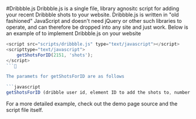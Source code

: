 #Dribbble.js
Dribbble.js is a single file, library agnositc script for adding your recent Dribbble shots to your website. Dribbble.js is written in "old fashioned" JavaScript and doesn't need jQuery or other such libraries to operate, and can therefore be dropped into any site and just work. Below is an example of to implement Dribbble.js on your website

```javascript
<script src="scripts/dribbble.js" type="text/javascript"></script>
<scripttype="text/javascript">
    getShotsForID(2151, 'shots');
</script>
```

The paramets for getShotsForID are as follows

```javascript
getShotsForID (dribble user id, element ID to add the shots to, number of shots)
```

For a more detailed example, check out the demo page source and the script file itself.
